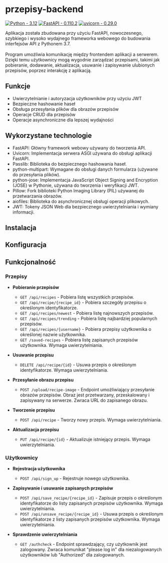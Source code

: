 # przepisy-backend

[![Python - 3.12](https://img.shields.io/badge/Python-3.12-3776AB)](https://www.python.org/)
[![FastAPI - 0.110.2](https://img.shields.io/badge/FastAPI-0.110.2-009688)](https://fastapi.tiangolo.com/)
[![uvicorn - 0.29.0](https://img.shields.io/badge/uvicorn-0.29.0-499848)](https://www.uvicorn.org/)


Aplikacja została zbudowana przy użyciu FastAPI, nowoczesnego, szybkiego i wysoko wydajnego frameworka webowego do budowania interfejsów API z Pythonem 3.7.\
\
Program umożliwia komunikację między frontendem aplikacji a serwerem. Dzięki temu użytkownicy mogą wygodnie zarządzać przepisami, takimi jak pobieranie, dodawanie, aktualizacja, usuwanie i zapisywanie ulubionych przepisów, poprzez interakcję z aplikacją.

## Funkcje 
- Uwierzytelnianie i autoryzacja użytkowników przy użyciu JWT
- Bezpieczne hashowanie haseł
- Obsługa przesyłania plików dla obrazów przepisów
- Operacje CRUD dla przepisów
- Operacje asynchroniczne dla lepszej wydajności

## Wykorzystane technologie
- FastAPI: Główny framework webowy używany do tworzenia API.
- Uvicorn: Implementacja serwera ASGI używana do obsługi aplikacji FastAPI.
- Passlib: Biblioteka do bezpiecznego hashowania haseł.
- python-multipart: Wymagane do obsługi danych formularza (używane do przesyłania plików).
- python-jose: Implementacja JavaScript Object Signing and Encryption (JOSE) w Pythonie, używana do tworzenia i weryfikacji JWT.
- Pillow: Fork biblioteki Python Imaging Library (PIL) używanej do przetwarzania obrazów.
- aiofiles: Biblioteka do asynchronicznej obsługi operacji plikowych.
- JWT: Tokeny JSON Web dla bezpiecznego uwierzytelniania i wymiany informacji.

## Instalacja

## Konfiguracja

## Funkcjonalność
### Przepisy
- **Pobieranie przepisów**
  - `GET /api/recipes` - Pobiera listę wszystkich przepisów.
  - `GET /api/recipe/{recipe_id}` - Pobiera szczegóły przepisu o określonym identyfikatorze.
  - `GET /api/recipes/newest` - Pobiera listę najnowszych przepisów.
  - `GET /api/recipes/trending` - Pobiera listę najbardziej popularnych przepisów.
  - `GET /api/recipes/{username}` - Pobiera przepisy użytkownika o określonej nazwie użytkownika.
  - `GET /saved-recipes` - Pobiera listę zapisanych przepisów użytkownika. Wymaga uwierzytelniania.

- **Usuwanie przepisu**
  - `DELETE /api/recipe/{id}` - Usuwa przepis o określonym identyfikatorze. Wymaga uwierzytelniania.

- **Przesyłanie obrazu przepisu**
  - `POST /upload/recipe-image` - Endpoint umożliwiający przesyłanie obrazów przepisów. Obraz jest przetwarzany, przeskalowany i zapisywany na serwerze. Zwraca URL do zapisanego obrazu.

- **Tworzenie przepisu**
  - `POST /api/recipe` - Tworzy nowy przepis. Wymaga uwierzytelniania.

- **Aktualizacja przepisu**
  - `PUT /api/recipe/{id}` - Aktualizuje istniejący przepis. Wymaga uwierzytelniania.

### Użytkownicy
- **Rejestracja użytkownika**
  - `POST /api/sign_up` - Rejestruje nowego użytkownika.
 
- **Zapisywanie i usuwanie zapisanych przepisów**
  - `POST /api/save_recipe/{recipe_id}` - Zapisuje przepis o określonym identyfikatorze do listy zapisanych przepisów użytkownika. Wymaga uwierzytelniania.
  - `POST /api/unsave_recipe/{recipe_id}` - Usuwa przepis o określonym identyfikatorze z listy zapisanych przepisów użytkownika. Wymaga uwierzytelniania.
 
- **Sprawdzenie uwierzytelniania**
  - `GET /authcheck` - Endpoint sprawdzający, czy użytkownik jest zalogowany. Zwraca komunikat "please log in" dla niezalogowanych użytkowników lub "Authorized" dla zalogowanych.




